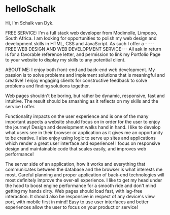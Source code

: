 # helloSchalk

Hi, I'm Schalk van Dyk. 

FREE SERVICE: 
I'm a full stack web developer from Modimolle, Limpopo, South Africa. I am looking for opportunities to polish my web design and development skills in HTML, CSS and JavaScript. As such I offer a - ---FREE WEB DESIGN AND WEB DEVELOPMENT SERVICE--- All ask in return is for a favorable reference letter, and permission to link my Portfolio Page to your website to display my skills to any potential client. 

ABOUT ME: 
I enjoy both front-end and back-end web development. My passion is to solve problems and implement solutions that is meaningful and creative! I enjoy engaging clients for constructive feedback to solve problems and finding solutions together. 

Web pages shouldn't be boring, but rather be dynamic, responsive, fast and intuitive. The result should be smashing as it reflects on my skills and the service I offer.

Functionality impacts on the user experience and is one of the many important aspects a website should focus on in order for the user to enjoy the journey! Design and development walks hand in hand. I like to develop what users see in their browser or application as it gives me an opportunity to be creative. I also enjoy using logic to serve up sites and applications which render a great user interface and experience! I focus on responsive design and maintainable code that scales easily, and improves web performance! 

The server side of an application, how it works and everything that communicates between the database and the browser is what interests me most. Careful planning and proper application of back-end technologies will most definitely improve the over-all experience. I like to get my head under the hood to boost engine performance for a smooth ride and don't mind getting my hands dirty. Web pages should load fast, with lag-free interaction. It should also be responsive in respect of any device's view port, with mobile first in mind! Easy to use user interfaces and better experiences allow the user to focus on your product or service!
